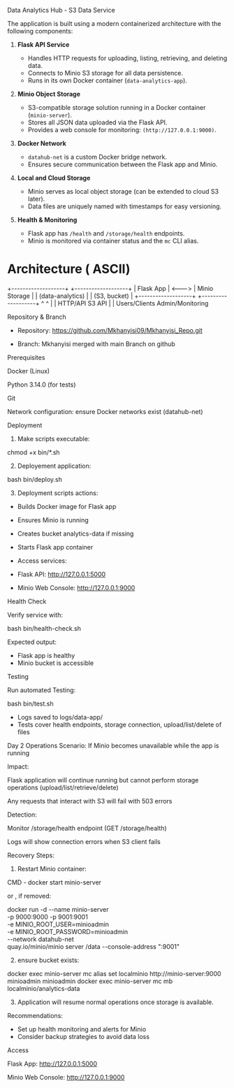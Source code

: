 Data Analytics Hub - S3 Data Service


The application is built using a modern containerized architecture with the following components:

1. **Flask API Service**
   - Handles HTTP requests for uploading, listing, retrieving, and deleting data.
   - Connects to Minio S3 storage for all data persistence.
   - Runs in its own Docker container (`data-analytics-app`).

2. **Minio Object Storage**
   - S3-compatible storage solution running in a Docker container (`minio-server`).
   - Stores all JSON data uploaded via the Flask API.
   - Provides a web console for monitoring: `(http://127.0.0.1:9000)`.

3. **Docker Network**
   - `datahub-net` is a custom Docker bridge network.
   - Ensures secure communication between the Flask app and Minio.

4. **Local and Cloud Storage**
   - Minio serves as local object storage (can be extended to cloud S3 later).
   - Data files are uniquely named with timestamps for easy versioning.

5. **Health & Monitoring**
   - Flask app has `/health` and `/storage/health` endpoints.
   - Minio is monitored via container status and the `mc` CLI alias.

# Architecture ( ASCII)

+-------------------+ +-------------------+
| Flask App | <---> | Minio Storage |
| (data-analytics) | | (S3, bucket) |
+-------------------+ +-------------------+
^ ^
| |
HTTP/API S3 API
| |
Users/Clients Admin/Monitoring



Repository & Branch


* Repository: https://github.com/Mkhanyisi09/Mkhanyisi_Repo.git

* Branch: Mkhanyisi merged with main Branch on github


Prerequisites

Docker (Linux)

Python 3.14.0 (for tests)

Git

Network configuration: ensure Docker networks exist (datahub-net)

Deployment

1. Make scripts executable:

chmod +x bin/*.sh

2. Deployement application:

bash bin/deploy.sh

3. Deployment scripts actions:

* Builds Docker image for Flask app

* Ensures Minio is running

* Creates bucket analytics-data if missing

* Starts Flask app container

* Access services:

* Flask API: http://127.0.0.1:5000

* Minio Web Console: http://127.0.0.1:9000

Health Check

Verify service with:

bash bin/health-check.sh

Expected output:

* Flask app is healthy
* Minio bucket is accessible

Testing 

Run automated Testing:

bash bin/test.sh

* Logs saved to logs/data-app/
* Tests cover health endpoints, storage connection, upload/list/delete of files


Day 2 Operations
Scenario: If Minio becomes unavailable while the app is running

Impact:

Flask application will continue running but cannot perform storage operations (upload/list/retrieve/delete)

Any requests that interact with S3 will fail with 503 errors

Detection:

Monitor /storage/health endpoint (GET /storage/health)

Logs will show connection errors when S3 client fails

Recovery Steps:

1. Restart Minio container:

CMD - docker start minio-server

or , if removed:

docker run -d --name minio-server \
  -p 9000:9000 -p 9001:9001 \
  -e MINIO_ROOT_USER=minioadmin \
  -e MINIO_ROOT_PASSWORD=minioadmin \
  --network datahub-net \
  quay.io/minio/minio server /data --console-address ":9001"
  
  
  2. ensure bucket exists:
  
  docker exec minio-server mc alias set localminio http://minio-server:9000 minioadmin minioadmin
docker exec minio-server mc mb localminio/analytics-data


3. Application will resume normal operations once storage is available.

Recommendations:

* Set up health monitoring and alerts for Minio
* Consider backup strategies to avoid data loss

Access

Flask App: http://127.0.0.1:5000

Minio Web Console: http://127.0.0.1:9000






